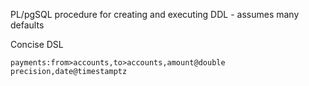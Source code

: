 PL/pgSQL procedure for creating and executing DDL - assumes many defaults

Concise DSL

    payments:from>accounts,to>accounts,amount@double precision,date@timestamptz
